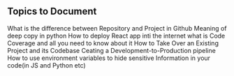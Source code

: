 ## Topics to Document

What is the difference between Repository and Project in Github
Meaning of deep copy in python
How to deploy React app inti the internet
what is Code Coverage and all you need to know about it
How to Take Over an Existing Project and its Codebase
Ceating a Development-to-Production pipeline
How to use environment variables to hide sensitive Information in your code(in JS and Python etc)
